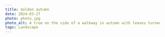 ```yaml
---
title: Golden autumn
date: 2024-03-27
photo: photo.jpg
photo_alt: A tree on the side of a walkway in autumn with leaves turned orange
tags: Landscape
---
```

